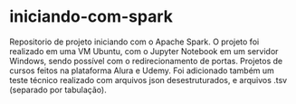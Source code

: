 # iniciando-com-spark
Repositorio de projeto iniciando com o Apache Spark. 
O projeto foi realizado em uma VM Ubuntu, com o Jupyter Notebook em um servidor Windows, sendo possível com o redirecionamento de portas.
Projetos de cursos feitos na plataforma Alura e Udemy.
Foi adicionado também um teste técnico realizado com arquivos json desestruturados, e arquivos .tsv (separado por tabulação). 

